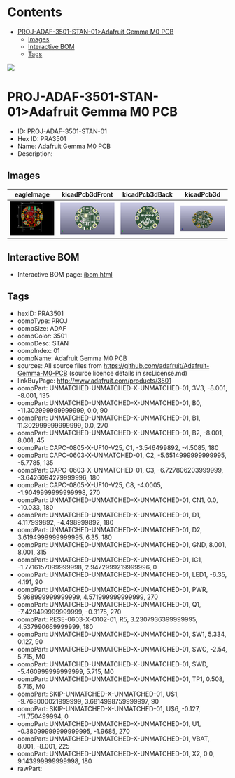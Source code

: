 



Contents
========

* [PROJ-ADAF-3501-STAN-01>Adafruit Gemma M0 PCB](#proj-adaf-3501-stan-01adafruit-gemma-m0-pcb)
	* [Images](#images)
	* [Interactive BOM](#interactive-bom)
	* [Tags](#tags)
  
![][im]
# PROJ-ADAF-3501-STAN-01>Adafruit Gemma M0 PCB

- ID: PROJ-ADAF-3501-STAN-01
- Hex ID: PRA3501
- Name: Adafruit Gemma M0 PCB
- Description: 

## Images
  
  

|eagleImage|kicadPcb3dFront|kicadPcb3dBack|kicadPcb3d|
| :---: | :---: | :---: | :---: |
|[![eagleImage](eagleImage_140.png)](eagleImage_600.png)|[![kicadPcb3dFront](kicadPcb3dFront_140.png)](kicadPcb3dFront_600.png)|[![kicadPcb3dBack](kicadPcb3dBack_140.png)](kicadPcb3dBack_600.png)|[![kicadPcb3d](kicadPcb3d_140.png)](kicadPcb3d_600.png)|

## Interactive BOM

- Interactive BOM page: [ibom.html](kicad/bom/ibom.html)

## Tags

- hexID: PRA3501
- oompType: PROJ
- oompSize: ADAF
- oompColor: 3501
- oompDesc: STAN
- oompIndex: 01
- oompName: Adafruit Gemma M0 PCB
- sources: All source files from https://github.com/adafruit/Adafruit-Gemma-M0-PCB (source licence details in srcLicense.md)
- linkBuyPage: http://www.adafruit.com/products/3501
- oompPart: UNMATCHED-UNMATCHED-X-UNMATCHED-01, 3V3, -8.001, -8.001, 135
- oompPart: UNMATCHED-UNMATCHED-X-UNMATCHED-01, B0, -11.302999999999999, 0.0, 90
- oompPart: UNMATCHED-UNMATCHED-X-UNMATCHED-01, B1, 11.302999999999999, 0.0, 270
- oompPart: UNMATCHED-UNMATCHED-X-UNMATCHED-01, B2, -8.001, 8.001, 45
- oompPart: CAPC-0805-X-UF10-V25, C1, -3.546499892, -4.5085, 180
- oompPart: CAPC-0603-X-UNMATCHED-01, C2, -5.6514999999999995, -5.7785, 135
- oompPart: CAPC-0603-X-UNMATCHED-01, C3, -6.727806203999999, -3.6426094279999996, 180
- oompPart: CAPC-0805-X-UF10-V25, C8, -4.0005, -1.9049999999999998, 270
- oompPart: UNMATCHED-UNMATCHED-X-UNMATCHED-01, CN1, 0.0, -10.033, 180
- oompPart: UNMATCHED-UNMATCHED-X-UNMATCHED-01, D1, 4.117999892, -4.498999892, 180
- oompPart: UNMATCHED-UNMATCHED-X-UNMATCHED-01, D2, 3.6194999999999995, 6.35, 180
- oompPart: UNMATCHED-UNMATCHED-X-UNMATCHED-01, GND, 8.001, 8.001, 315
- oompPart: UNMATCHED-UNMATCHED-X-UNMATCHED-01, IC1, -1.7716157099999998, 2.9472999219999996, 0
- oompPart: UNMATCHED-UNMATCHED-X-UNMATCHED-01, LED1, -6.35, 4.191, 90
- oompPart: UNMATCHED-UNMATCHED-X-UNMATCHED-01, PWR, 5.968999999999999, 4.571999999999999, 270
- oompPart: UNMATCHED-UNMATCHED-X-UNMATCHED-01, Q1, -7.429499999999999, -0.3175, 270
- oompPart: RESE-0603-X-O102-01, R5, 3.2307936399999995, 4.537990669999999, 180
- oompPart: UNMATCHED-UNMATCHED-X-UNMATCHED-01, SW1, 5.334, 0.127, 90
- oompPart: UNMATCHED-UNMATCHED-X-UNMATCHED-01, SWC, -2.54, 5.715, M0
- oompPart: UNMATCHED-UNMATCHED-X-UNMATCHED-01, SWD, -5.460999999999999, 5.715, M0
- oompPart: UNMATCHED-UNMATCHED-X-UNMATCHED-01, TP1, 0.508, 5.715, M0
- oompPart: SKIP-UNMATCHED-X-UNMATCHED-01, U$1, -9.768000021999999, 3.6814998759999997, 90
- oompPart: SKIP-UNMATCHED-X-UNMATCHED-01, U$6, -0.127, -11.750499994, 0
- oompPart: UNMATCHED-UNMATCHED-X-UNMATCHED-01, U1, -0.38099999999999995, -1.9685, 270
- oompPart: UNMATCHED-UNMATCHED-X-UNMATCHED-01, VBAT, 8.001, -8.001, 225
- oompPart: UNMATCHED-UNMATCHED-X-UNMATCHED-01, X2, 0.0, 9.143999999999998, 180
- rawPart: 



[im]: kicadPcb3d_450.png

